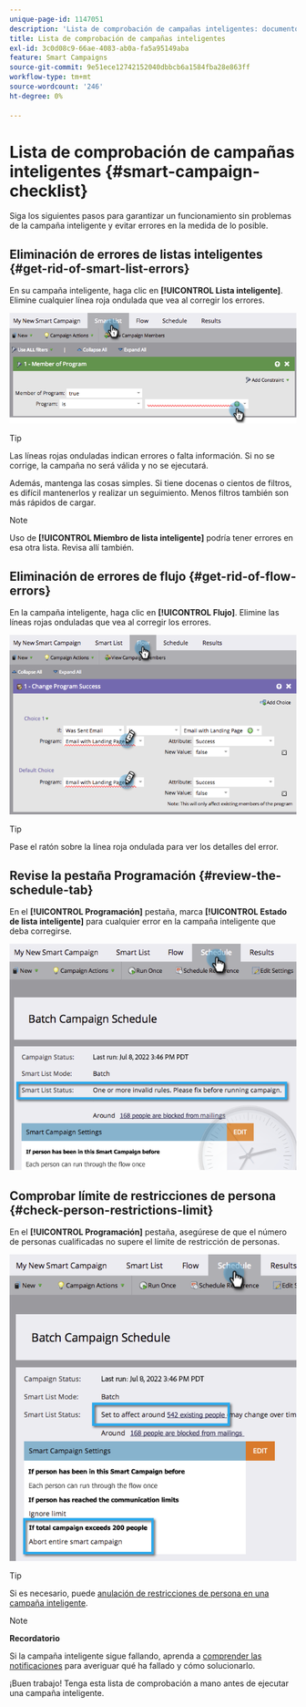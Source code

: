 ```yaml
---
unique-page-id: 1147051
description: 'Lista de comprobación de campañas inteligentes: documentos de Marketo, documentación del producto'
title: Lista de comprobación de campañas inteligentes
exl-id: 3c0d08c9-66ae-4083-ab0a-fa5a95149aba
feature: Smart Campaigns
source-git-commit: 9e51ece12742152040dbbcb6a1584fba28e863ff
workflow-type: tm+mt
source-wordcount: '246'
ht-degree: 0%

---
```


# Lista de comprobación de campañas inteligentes {#smart-campaign-checklist}

Siga los siguientes pasos para garantizar un funcionamiento sin problemas de la campaña inteligente y evitar errores en la medida de lo posible.

## Eliminación de errores de listas inteligentes {#get-rid-of-smart-list-errors}

En su campaña inteligente, haga clic en **[!UICONTROL Lista inteligente]**. Elimine cualquier línea roja ondulada que vea al corregir los errores.

![](assets/smart-campaign-checklist-1.png)

>[!TIP]
>
>Las líneas rojas onduladas indican errores o falta información. Si no se corrige, la campaña no será válida y no se ejecutará.
>
>Además, mantenga las cosas simples. Si tiene docenas o cientos de filtros, es difícil mantenerlos y realizar un seguimiento. Menos filtros también son más rápidos de cargar.

>[!NOTE]
>
>Uso de **[!UICONTROL Miembro de lista inteligente]** podría tener errores en esa otra lista. Revisa allí también.

## Eliminación de errores de flujo {#get-rid-of-flow-errors}

En la campaña inteligente, haga clic en **[!UICONTROL Flujo]**. Elimine las líneas rojas onduladas que vea al corregir los errores.

![](assets/smart-campaign-checklist-2.png)

>[!TIP]
>
>Pase el ratón sobre la línea roja ondulada para ver los detalles del error.

## Revise la pestaña Programación {#review-the-schedule-tab}

En el **[!UICONTROL Programación]** pestaña, marca **[!UICONTROL Estado de lista inteligente]** para cualquier error en la campaña inteligente que deba corregirse.

![](assets/smart-campaign-checklist-3.png)

## Comprobar límite de restricciones de persona {#check-person-restrictions-limit}

En el **[!UICONTROL Programación]** pestaña, asegúrese de que el número de personas cualificadas no supere el límite de restricción de personas.

![](assets/smart-campaign-checklist-4.png)

>[!TIP]
>
>Si es necesario, puede [anulación de restricciones de persona en una campaña inteligente](/help/marketo/product-docs/core-marketo-concepts/smart-campaigns/using-smart-campaigns/override-person-restrictions-in-a-smart-campaign.md).

>[!NOTE]
>
>**Recordatorio**
>
>Si la campaña inteligente sigue fallando, aprenda a [comprender las notificaciones](/help/marketo/product-docs/core-marketo-concepts/miscellaneous/understanding-notifications.md) para averiguar qué ha fallado y cómo solucionarlo.

¡Buen trabajo! Tenga esta lista de comprobación a mano antes de ejecutar una campaña inteligente.
